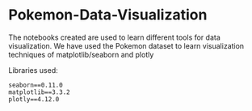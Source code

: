 # Pokemon-Data-Visualization

The notebooks created are used to learn different tools for data visualization. We have used the Pokemon dataset to learn visualization techniques of matplotlib/seaborn and plotly

Libraries used:

    seaborn==0.11.0
    matplotlib==3.3.2
    plotly==4.12.0

